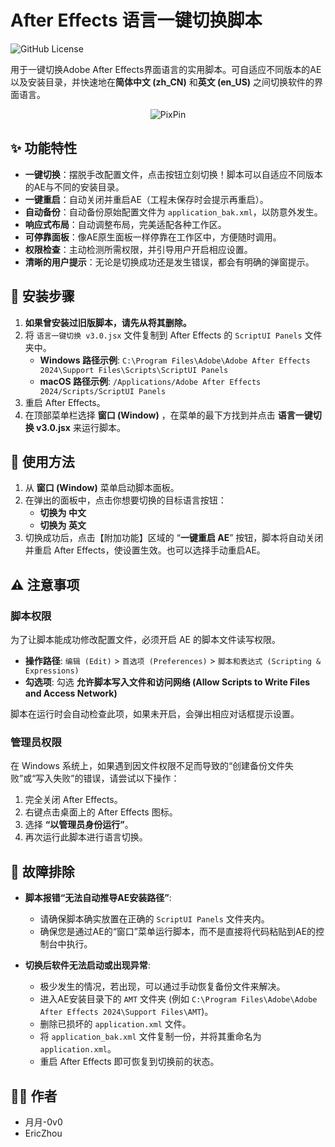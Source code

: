 # After Effects 语言一键切换脚本

![GitHub License](https://img.shields.io/github/license/EricZhou05/AE_LanguageSwitcher)

用于一键切换Adobe After Effects界面语言的实用脚本。可自适应不同版本的AE以及安装目录，并快速地在**简体中文 (zh_CN)** 和**英文 (en_US)** 之间切换软件的界面语言。

<p align="center">
  <img src="https://github.com/user-attachments/assets/76f709df-cbdd-4ffb-9b35-828635e8f23f" alt="PixPin">
</p>

## ✨ 功能特性

- **一键切换**：摆脱手改配置文件，点击按钮立刻切换！脚本可以自适应不同版本的AE与不同的安装目录。
- **一键重启**：自动关闭并重启AE（工程未保存时会提示再重启）。
- **自动备份**：自动备份原始配置文件为 `application_bak.xml`，以防意外发生。 
- **响应式布局**：自动调整布局，完美适配各种工作区。
- **可停靠面板**：像AE原生面板一样停靠在工作区中，方便随时调用。
- **权限检查**：主动检测所需权限，并引导用户开启相应设置。
- **清晰的用户提示**：无论是切换成功还是发生错误，都会有明确的弹窗提示。

## 🚀 安装步骤

1.  **如果曾安装过旧版脚本，请先从将其删除。**
2.  将 `语言一键切换 v3.0.jsx` 文件复制到 After Effects 的 `ScriptUI Panels` 文件夹中。
    * **Windows 路径示例**:
        `C:\Program Files\Adobe\Adobe After Effects 2024\Support Files\Scripts\ScriptUI Panels`
    * **macOS 路径示例**:
        `/Applications/Adobe After Effects 2024/Scripts/ScriptUI Panels`
3.  重启 After Effects。
4.  在顶部菜单栏选择 **窗口 (Window)** ，在菜单的最下方找到并点击 **语言一键切换 v3.0.jsx** 来运行脚本。

## 📖 使用方法

1.  从 **窗口 (Window)** 菜单启动脚本面板。
2.  在弹出的面板中，点击你想要切换的目标语言按钮：
    * **切换为 中文**
    * **切换为 英文**
3.  切换成功后，点击【附加功能】区域的 “**一键重启 AE**” 按钮，脚本将自动关闭并重启 After Effects，使设置生效。也可以选择手动重启AE。

## ⚠️ 注意事项

### 脚本权限

为了让脚本能成功修改配置文件，必须开启 AE 的脚本文件读写权限。

- **操作路径**: `编辑 (Edit)` > `首选项 (Preferences)` > `脚本和表达式 (Scripting & Expressions)`
- **勾选项**: 勾选 **允许脚本写入文件和访问网络 (Allow Scripts to Write Files and Access Network)**

脚本在运行时会自动检查此项，如果未开启，会弹出相应对话框提示设置。

### 管理员权限

在 Windows 系统上，如果遇到因文件权限不足而导致的“创建备份文件失败”或“写入失败”的错误，请尝试以下操作：
1.  完全关闭 After Effects。
2.  右键点击桌面上的 After Effects 图标。
3.  选择 **“以管理员身份运行”**。
4.  再次运行此脚本进行语言切换。

## 🔧 故障排除

- **脚本报错“无法自动推导AE安装路径”**:
    - 请确保脚本确实放置在正确的 `ScriptUI Panels` 文件夹内。
    - 确保您是通过AE的“窗口”菜单运行脚本，而不是直接将代码粘贴到AE的控制台中执行。

- **切换后软件无法启动或出现异常**:
    - 极少发生的情况，若出现，可以通过手动恢复备份文件来解决。
    - 进入AE安装目录下的 `AMT` 文件夹 (例如 `C:\Program Files\Adobe\Adobe After Effects 2024\Support Files\AMT`)。
    - 删除已损坏的 `application.xml` 文件。
    - 将 `application_bak.xml` 文件复制一份，并将其重命名为 `application.xml`。
    - 重启 After Effects 即可恢复到切换前的状态。

## 👨‍💻 作者

-   月月-0v0
-   EricZhou

